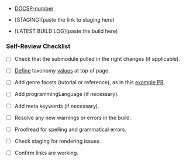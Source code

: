 <!-- Add a description of your PR here (optional) -->

- [DOCSP-number](https://jira.mongodb.org/browse/)
- [STAGING](paste the link to staging here)

- [LATEST BUILD LOG](paste the build here)

### Self-Review Checklist

- [ ] Check that the submodule pulled in the right changes (if applicable).
- [ ] [Define](https://wiki.corp.mongodb.com/display/DE/Taxonomy+tagging+instructions) taxonomy [values](https://wiki.corp.mongodb.com/display/DE/Docs+Taxonomy) at top of page.
- [ ] Add genre facets (tutorial or reference), as in this [example PR](https://github.com/10gen/cloud-docs/pull/5042).
- [ ] Add programmingLanguage (if necessary).
- [ ] Add meta keywords (if necessary).
- [ ] Resolve any new warnings or errors in the build.
- [ ] Proofread for spelling and grammatical errors.
- [ ] Check staging for rendering issues.
- [ ] Confirm links are working.

